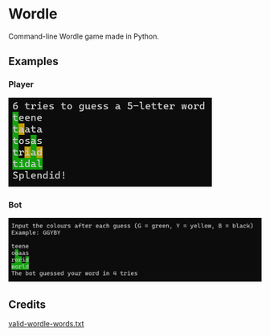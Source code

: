 # Wordle
Command-line Wordle game made in Python.

## Examples
### Player
![](/examples/player.png?raw=true)

### Bot
![](/examples/bot.png)

## Credits
[valid-wordle-words.txt](https://gist.github.com/dracos/dd0668f281e685bad51479e5acaadb93)